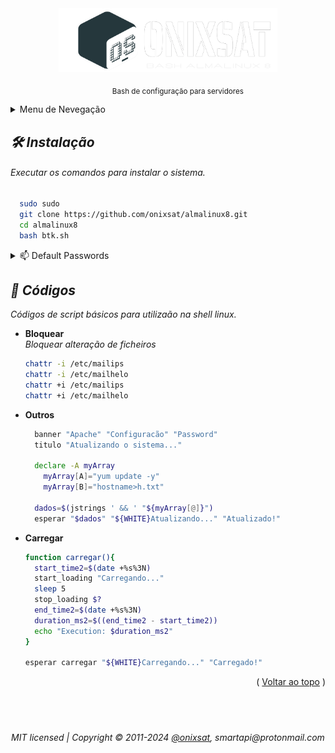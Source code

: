 <div align="center">
  <a href="https://onixsat">
    <img src="logo5.png" alt="reveal.js" width="350">
</a>

<sub>&ensp;&thinsp;&ensp;&thinsp;&ensp;&thinsp;&ensp;&thinsp;Bash de configuração para servidores</sub>
<a id="readme-top"></a>
</div>

<details>
  <summary>Menu de Nevegação</summary>
  <ol>
    <li><a href="#INSTALAR">Instalação</a></li>
    <li><a href="#PASSWORDS">Passwords</a></li>
    <li>
      <a href="#CODIGOS">Códigos</a>
      <ul>
        <li><a href="#BLOQUEAR">Bloquear</a></li>
        <li><a href="#OUTROS">Outros</a></li>
        <li><a href="#CARREGAR">Carregar</a></li>
      </ul>
    </li>
    <li><a href="#CONTATOS">Contatos</a></li>
  </ol>
</details>




<div id="INSTALAR">

<h2 style="font-style:italic;">🛠️ Instalação</h2>
<h6 style="font-style:italic;">Executar os comandos para instalar o sistema.</h6>

```bash
  sudo sudo
  git clone https://github.com/onixsat/almalinux8.git
  cd almalinux8
  bash btk.sh
 ```

</div>

<details id="PASSWORDS">
  <summary>📫 Default Passwords</summary>
  
  <h3 style="color:#f5750e">Danger</h3>

$\textcolor{red}{\textsf{Username}}$

<sub>[ [SSH](root) <span style='color:lightblue'>Username: *root* </span> ] Password: <h7 style="color:#f5750e">Danger</h7> <span style="color:gray">
*Palmalinux*
</span></sub>\

<sup>[ [Encriptação](root) <span style='color:lightblue'>*Sistema*</span> ] Password: $\textcolor{cyan}{\textsf{12345}}$</sup>

<code></code>
</details>


<div id='CODIGOS'>

<h2 style="font-style:italic;">🚀 Códigos</h2>

_Códigos de script básicos para utilizaão na shell linux._

</div>

<div id="BLOQUEAR">

* __Bloquear__\
  *Bloquear alteração de ficheiros*

  ```bash
  chattr -i /etc/mailips
  chattr -i /etc/mailhelo
  chattr +i /etc/mailips
  chattr +i /etc/mailhelo
  ```

</div>

<div id="OUTROS">

* __Outros__
  ```bash
    banner "Apache" "Configuracão" "Password"
    titulo "Atualizando o sistema..."

    declare -A myArray
      myArray[A]="yum update -y"
      myArray[B]="hostname>h.txt"
      
    dados=$(jstrings ' && ' "${myArray[@]}")
    esperar "$dados" "${WHITE}Atualizando..." "Atualizado!"
  ```

</div>

<div id="CARREGAR">

* __Carregar__
  ```bash
  function carregar(){
    start_time2=$(date +%s%3N)
    start_loading "Carregando..."
    sleep 5
    stop_loading $?
    end_time2=$(date +%s%3N)
    duration_ms2=$((end_time2 - start_time2))
    echo "Execution: $duration_ms2"
  }

  esperar carregar "${WHITE}Carregando..." "Carregado!"
  ```

</div>

<div align="center" id="CONTATOS">
  <div align="right">( <a href="#readme-top">Voltar ao topo</a> )</div>
  <h2 style="font-style:italic;">&ensp;&thinsp; </h2>

_MIT licensed | Copyright © 2011-2024  [@onixsat](https://onixsat.pt), smartapi@protonmail.com_
</div>
